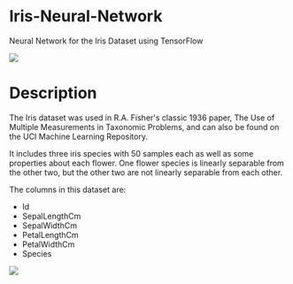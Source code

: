 # Iris-Neural-Network
Neural Network for the Iris Dataset using TensorFlow

<img src='https://s10.postimg.org/ooyqhpa0p/Iris.jpg'>

<h1>Description</h1>

The Iris dataset was used in R.A. Fisher's classic 1936 paper, The Use of Multiple Measurements in Taxonomic Problems, and can also be found on the UCI Machine Learning Repository.

It includes three iris species with 50 samples each as well as some properties about each flower. One flower species is linearly separable from the other two, but the other two are not linearly separable from each other.

The columns in this dataset are:

- Id
- SepalLengthCm
- SepalWidthCm
- PetalLengthCm
- PetalWidthCm
- Species

<img src='https://sebastianraschka.com/images/blog/2014/linear-discriminant-analysis/iris_petal_sepal.png'>
